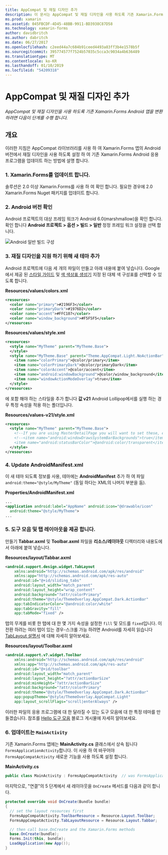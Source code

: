 ```yaml
---
title: AppCompat 및 재질 디자인 추가
description: 이 문서는 AppCompat 및 재질 디자인을 사용 하도록 기존 Xamarin.Forms Android 앱을 변환 하는 방법을 설명 합니다.
ms.prod: xamarin
ms.assetid: 045FBCDF-4D45-48BB-9911-BD3938C87D58
ms.technology: xamarin-forms
author: davidbritch
ms.author: dabritch
ms.date: 06/27/2017
ms.openlocfilehash: c2eed44a7c684b91ceed4493a83ff3b4e1578b5f
ms.sourcegitcommit: 395774577f7524b57035c5cca3c9034a4b636489
ms.translationtype: MT
ms.contentlocale: ko-KR
ms.lasthandoff: 01/10/2019
ms.locfileid: "54209318"
---
```

# <a name="adding-appcompat-and-material-design"></a>AppCompat 및 재질 디자인 추가

_AppCompat 및 재질 디자인을 사용 하도록 기존 Xamarin.Forms Android 앱을 변환 하려면 다음이 단계를 수행 합니다._

<!-- source https://gist.github.com/jassmith/a3b2a543f99126782936
https://blog.xamarin.com/material-design-for-your-xamarin-forms-android-apps/ -->

## <a name="overview"></a>개요

이러한 지침은 AppCompat 라이브러리를 사용 하 여 Xamarin.Forms 앱의 Android 버전에서 재질 디자인을 사용 하도록 설정 하 여 기존 Xamarin.Forms Android 응용 프로그램을 업데이트 하는 방법에 설명 합니다.

### <a name="1-update-xamarinforms"></a>1. Xamarin.Forms를 업데이트 합니다.

솔루션은 2.0 이상 Xamarin.Forms를 사용 하 여 확인 합니다. 필요한 경우에 2.0 Xamarin.Forms Nuget 패키지를 업데이트 합니다.

### <a name="2-check-android-version"></a>2. Android 버전 확인

Android 프로젝트의 대상 프레임 워크가 Android 6.0(marshmallow)을 확인 합니다. 확인 합니다 **Android 프로젝트 > 옵션 > 빌드 > 일반** 정정 프레임 워크 설정을 선택 합니다.

 ![](appcompat-images/target-android-6-sml.png "Android 일반 빌드 구성")

### <a name="3-add-new-themes-to-support-material-design"></a>3. 재질 디자인을 지원 하기 위해 새 테마 추가

Android 프로젝트에 다음 세 개의 파일이 만들고 아래 내용에 붙여 넣습니다. Google에서 제공 된 [스타일 가이드](http://www.google.com/design/spec/style/color.html#color-color-palette) 및 [색 색상표 생성기](http://www.materialpalette.com/) 지정 된 대체 색 구성표를 선택할 수 있도록 합니다.

**Resources/values/colors.xml**

```xml
<resources>
  <color name="primary">#2196F3</color>
  <color name="primaryDark">#1976D2</color>
  <color name="accent">#FFC107</color>
  <color name="window_background">#F5F5F5</color>
</resources>
```

**Resources/values/style.xml**

```xml
<resources>
  <style name="MyTheme" parent="MyTheme.Base">
  </style>
  <style name="MyTheme.Base" parent="Theme.AppCompat.Light.NoActionBar">
    <item name="colorPrimary">@color/primary</item>
    <item name="colorPrimaryDark">@color/primaryDark</item>
    <item name="colorAccent">@color/accent</item>
    <item name="android:windowBackground">@color/window_background</item>
    <item name="windowActionModeOverlay">true</item>
  </style>
</resources>
```

에 포함 해야 하는 스타일을 추가 합니다 **값 v21** Android Lollipop에서를 실행 하는 경우 특정 속성을 적용 하는 폴더입니다.

**Resources/values-v21/style.xml**

```xml
<resources>
  <style name="MyTheme" parent="MyTheme.Base">
    <!--If you are using MasterDetailPage you will want to set these, else you can leave them out-->
    <!--<item name="android:windowDrawsSystemBarBackgrounds">true</item>
    <item name="android:statusBarColor">@android:color/transparent</item>-->
  </style>
</resources>
```

### <a name="4-update-androidmanifestxml"></a>4. Update AndroidManifest.xml

이 새 테마 되도록 정보를 사용, 테마에는 **AndroidManifest** 추가 하 여 파일 `android:theme="@style/MyTheme"` (동일 하다는 XML의 나머지 부분을 둠).

**Properties/AndroidManifest.xml**

```xml
...
<application android:label="AppName" android:icon="@drawable/icon"
  android:theme="@style/MyTheme">
...
```

### <a name="5-provide-toolbar-and-tab-layouts"></a>5. 도구 모음 및 탭 레이아웃을 제공 합니다.

만들기 **Tabbar.axml** 및 **Toolbar.axml** 파일을 **리소스/레이아웃** 디렉터리와 내용도에서 아래에 붙여 넣습니다.

**Resources/layout/Tabbar.axml**

```xml
<android.support.design.widget.TabLayout
    xmlns:android="http://schemas.android.com/apk/res/android"
    xmlns:app="http://schemas.android.com/apk/res-auto"
    android:id="@+id/sliding_tabs"
    android:layout_width="match_parent"
    android:layout_height="wrap_content"
    android:background="?attr/colorPrimary"
    android:theme="@style/ThemeOverlay.AppCompat.Dark.ActionBar"
    app:tabIndicatorColor="@android:color/white"
    app:tabGravity="fill"
    app:tabMode="fixed" />
```

탭의 무게를 비롯 한 탭에 대 한 몇 가지 속성을 설정한 `fill` 및 모드를 `fixed`입니다.
이 전환 하려는 여러 탭이 있는 경우-스크롤 가능 하려면 Android를 자세히 읽습니다 [TabLayout 설명서](http://developer.android.com/reference/android/support/design/widget/TabLayout.html) 에 대해 자세히 알아보세요.

**Resources/layout/Toolbar.axml**

```xml
<android.support.v7.widget.Toolbar
    xmlns:android="http://schemas.android.com/apk/res/android"
    xmlns:app="http://schemas.android.com/apk/res-auto"
    android:id="@+id/toolbar"
    android:layout_width="match_parent"
    android:layout_height="?attr/actionBarSize"
    android:minHeight="?attr/actionBarSize"
    android:background="?attr/colorPrimary"
    android:theme="@style/ThemeOverlay.AppCompat.Dark.ActionBar"
    app:popupTheme="@style/ThemeOverlay.AppCompat.Light"
    app:layout_scrollFlags="scroll|enterAlways" />
```

이러한 파일의 응용 프로그램에 대 한 달라질 수 있는 도구 모음에 대 한 특정 테마를 만들겠습니다.
참조를 [Hello 도구 모음](https://blog.xamarin.com/android-tips-hello-toolbar-goodbye-action-bar/) 블로그 게시물에 자세히 알아보세요.


### <a name="6-update-the-mainactivity"></a>6. 업데이트는 `MainActivity`

기존 Xamarin.Forms 앱에는 **MainActivity.cs** 클래스에서 상속 됩니다 `FormsApplicationActivity`합니다. 이 사용 하 여 바꾸어야 `FormsAppCompatActivity` 새로운 기능을 사용 하도록 설정 합니다.

**MainActivity.cs**

```csharp
public class MainActivity : FormsAppCompatActivity  // was FormsApplicationActivity
```

마지막으로, "연결"의 5 단계에서 새 레이아웃을 `OnCreate` 메서드를 다음과 같이 합니다.

```csharp
protected override void OnCreate(Bundle bundle)
{
  // set the layout resources first
  FormsAppCompatActivity.ToolbarResource = Resource.Layout.Toolbar;
  FormsAppCompatActivity.TabLayoutResource = Resource.Layout.Tabbar;

  // then call base.OnCreate and the Xamarin.Forms methods
  base.OnCreate(bundle);
  Forms.Init(this, bundle);
  LoadApplication(new App());
}
```
